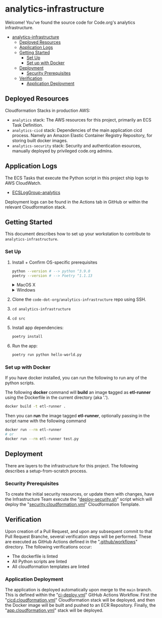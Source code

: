 # analytics-infrastructure

Welcome! You've found the source code for Code.org's analytics infrastructure.

- [analytics-infrastructure](#analytics-infrastructure)
  - [Deployed Resources](#deployed-resources)
  - [Application Logs](#application-logs)
  - [Getting Started](#getting-started)
    - [Set Up](#set-up)
    - [Set up with Docker](#set-up-with-docker)
  - [Deployment](#deployment)
    - [Security Prerequisites](#security-prerequisites)
  - [Verification](#verification)
    - [Application Deployment](#application-deployment)

## Deployed Resources

Cloudformation Stacks in production AWS:

- `analytics` stack: The AWS resources for this project, primarily an ECS Task Definition.
- `analytics-cicd` stack: Dependencies of the main application cicd process. Namely an Amazon Elastic Container Registry Repository, for storing built docker images.
- `analytics-security` stack: Security and authentication esources, manually deployed by privileged code.org admins.

## Application Logs

The ECS Tasks that execute the Python script in this project ship logs to AWS CloudWatch.

- [ECSLogGroup-analytics](https://us-east-1.console.aws.amazon.com/cloudwatch/home?region=us-east-1#logsV2:log-groups/log-group/ECSLogGroup-analytics)

Deployment logs can be found in the Actions tab in GitHub or within the relevant Cloudformation stack.

## Getting Started

This document describes how to set up your workstation to contribute to `analytics-infrastructure`.

### Set Up

1. Install + Confirm OS-specific prerequisites

    ```bash
    python --version # --> python ^3.9.0
    poetry --version # --> Poetry ^1.1.13
    ```

    <details>
    <summary>MacOS X</summary>

    1. Install Homebrew:

        ```bash
        /bin/bash -c "$(curl -fsSL https://raw.githubusercontent.com/Homebrew/install/master/install.sh)"
        ```

    2. Install Python 3.10.0:

        ```bash
        brew install python
        ```

    3. Install [Poetry](https://python-poetry.org/docs/):

        ```bash
        curl -SSL https://raw.githubusercontent.com/python-poetry/poetry/master/get-poetry.py | python -
        ```

    </details>

    <details>
    <summary>Windows</summary>

    1. Install Python3: [Latest Python 3 Release](https://www.python.org/downloads/windows/)

    2. Install [Poetry](https://python-poetry.org/docs/)(bash):

    ```bash
    curl -SSL https://raw.githubusercontent.com/python-poetry/poetry/master/get-poetry.py | python -
    ```

    </details>

2. Clone the `code-dot-org/analytics-infrastructure` repo using SSH.

3. `cd analytics-infrastructure`

4. `cd src`

5. Install app dependencies:

    ```bash
    poetry install
    ```

6. Run the app:

    ```bash
    poetry run python hello-world.py
    ```

### Set up with Docker

If you have docker installed, you can run the following to run any of the python scripts.

The following **docker** command will **build** an image **t**agged as **etl-runner** using the Dockerfile in the current directory (aka '.').

```bash
docker build -t etl-runner .
```

Then you can **run** the image tagged **etl-runner**, optionally passing in the script name with the following command

```bash
docker run --rm etl-runner
# or
docker run --rm etl-runner test.py
```

## Deployment

There are layers to the infrastructure for this project. The following describes a setup-from-scratch process.

### Security Prerequisites

To create the initial security resources, or update them with changes, have the Infrastructure Team execute the "[deploy-security.sh](deploy-security.sh)" script which will deploy the "[security.cloudformation.yml](security.cloudformation.yml)" Cloudformation Template.

## Verification

Upon creation of a Pull Request, and upon any subsequent commit to that Pull Request Branche, several verification steps will be performed. These are executed as GitHub Actions defined in the "[.github/workflows](.github/workflows)" directory. The following verifications occur:

- The dockerfile is linted
- All Python scripts are linted
- All cloudformation templates are linted

### Application Deployment

The application is deployed automatically upon merge to the `main` branch. This is defined within the "[ci-deploy.yml](.github/workflows/ci-deploy.yml)" GitHub Actions Workflow. First the "[cicd.cloudformation.yml](cicd.cloudformation.yml)" Cloudformation stack will be deployed, and then the Docker image will be built and pushed to an ECR Repository. Finally, the "[app.cloudformation.yml](app.cloudformation.yml)" stack will be deployed.
